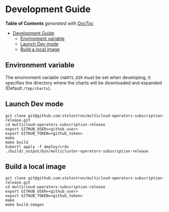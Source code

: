 # Development Guide

<!-- START doctoc generated TOC please keep comment here to allow auto update -->
<!-- DON'T EDIT THIS SECTION, INSTEAD RE-RUN doctoc TO UPDATE -->
**Table of Contents**  *generated with [DocToc](https://github.com/thlorenz/doctoc)*

- [Development Guide](#development-guide)
    - [Environment variable](#environment-variable)
    - [Launch Dev mode](#launch-dev-mode)
    - [Build a local image](#build-a-local-image)

<!-- END doctoc generated TOC please keep comment here to allow auto update -->

## Environment variable

The environment variable `CHARTS_DIR` must be set when developing, it specifies the directory where the charts will be downloaded and expanded (Default `/tmp/charts`).

## Launch Dev mode

```shell
git clone git@github.com:stolostron/multicloud-operators-subscription-release.git
cd multicloud-operators-subscription-release
export GITHUB_USER=<github_user>
export GITHUB_TOKEN=<github_token>
make
make build
kubectl apply -f deploy/crds
./build/_output/bin/multicluster-operators-subscription-release
```

## Build a local image

```shell
git clone git@github.com:stolostron/multicloud-operators-subscription-release.git
cd multicloud-operators-subscription-release
export GITHUB_USER=<github_user>
export GITHUB_TOKEN=<github_token>
make
make build-images
```
